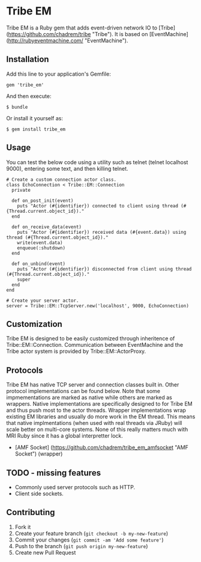 # Tribe EM

Tribe EM is a Ruby gem that adds event-driven network IO to [Tribe] (https://github.com/chadrem/tribe "Tribe").
It is based on [EventMachine] (http://rubyeventmachine.com/ "EventMachine").

## Installation

Add this line to your application's Gemfile:

    gem 'tribe_em'

And then execute:

    $ bundle

Or install it yourself as:

    $ gem install tribe_em

## Usage

You can test the below code using a utility such as telnet (telnet localhost 9000), entering some text, and then killing telnet.

    # Create a custom connection actor class.
    class EchoConnection < Tribe::EM::Connection
      private
      
      def on_post_init(event)
        puts "Actor (#{identifier}) connected to client using thread (#{Thread.current.object_id})."
      end

      def on_receive_data(event)
        puts "Actor (#{identifier}) received data (#{event.data}) using thread (#{Thread.current.object_id})."
        write(event.data)
        enqueue(:shutdown)
      end

      def on_unbind(event)
        puts "Actor (#{identifier}) disconnected from client using thread (#{Thread.current.object_id})."
        super
      end
    end
    
    # Create your server actor.
    server = Tribe::EM::TcpServer.new('localhost', 9000, EchoConnection)

## Customization

Tribe EM is designed to be easily customized through inheritence of Tribe::EM::Connection.
Communication between EventMachine and the Tribe actor system is provided by Tribe::EM::ActorProxy.

## Protocols

Tribe EM has native TCP server and connection classes built in.
Other protocol implementations can be found below.
Note that some impmementations are marked as native while others are marked as wrappers.
Native implementations are specifically designed to for Tribe EM and thus push most to the actor threads.
Wrapper implementations wrap existing EM libraries and usually do more work in the EM thread.
This means that native implmentations (when used with real threads via JRuby) will scale better on multi-core systems.
None of this really matters much with MRI Ruby since it has a global interpretter lock.

- [AMF Socket] (https://github.com/chadrem/tribe_em_amfsocket "AMF Socket") (wrapper)

## TODO - missing features

- Commonly used server protocols such as HTTP.
- Client side sockets.

## Contributing

1. Fork it
2. Create your feature branch (`git checkout -b my-new-feature`)
3. Commit your changes (`git commit -am 'Add some feature'`)
4. Push to the branch (`git push origin my-new-feature`)
5. Create new Pull Request
